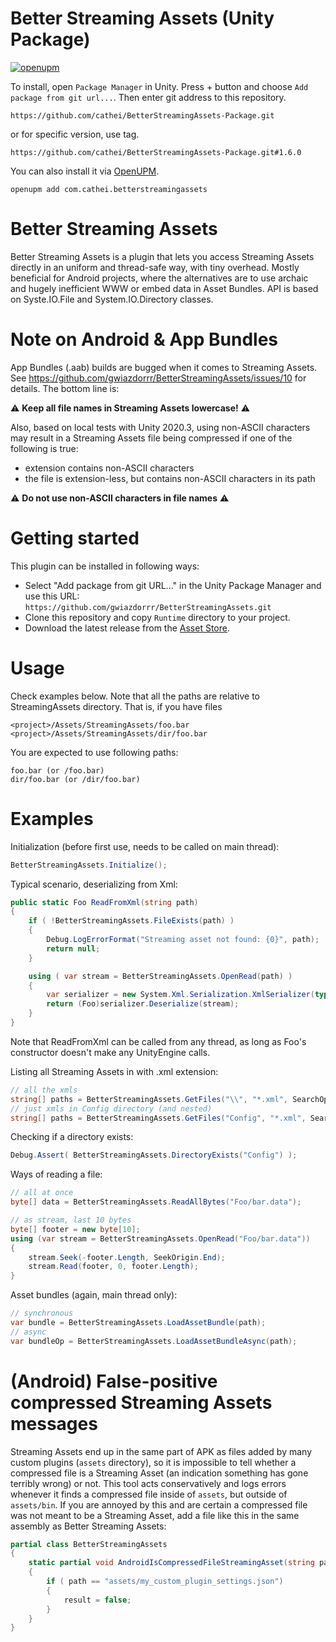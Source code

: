# Better Streaming Assets (Unity Package)
[![openupm](https://img.shields.io/npm/v/com.cathei.betterstreamingassets?label=openupm&registry_uri=https://package.openupm.com)](https://openupm.com/packages/com.cathei.betterstreamingassets/)

To install, open `Package Manager` in Unity. Press + button and choose `Add package from git url...`. Then enter git address to this repository.
```
https://github.com/cathei/BetterStreamingAssets-Package.git
```
or for specific version, use tag.
```
https://github.com/cathei/BetterStreamingAssets-Package.git#1.6.0
```

You can also install it via [OpenUPM](https://openupm.com/packages/com.cathei.betterstreamingassets/).
```
openupm add com.cathei.betterstreamingassets
```

# Better Streaming Assets

Better Streaming Assets is a plugin that lets you access Streaming Assets directly in an uniform and thread-safe way, with tiny overhead. Mostly beneficial for Android projects, where the alternatives are to use archaic and hugely inefficient WWW or embed data in Asset Bundles. API is based on Syste.IO.File and System.IO.Directory classes.

# Note on Android & App Bundles

App Bundles (.aab) builds are bugged when it comes to Streaming Assets. See https://github.com/gwiazdorrr/BetterStreamingAssets/issues/10 for details. The bottom line is:

⚠️ **Keep all file names in Streaming Assets lowercase!** ⚠️

Also, based on local tests with Unity 2020.3, using non-ASCII characters may result in a Streaming Assets file being compressed if one of the following is true:
- extension contains non-ASCII characters
- the file is extension-less, but contains non-ASCII characters in its path

⚠️ **Do not use non-ASCII characters in file names** ⚠️

# Getting started

This plugin can be installed in following ways:
* Select "Add package from git URL..." in the Unity Package Manager and use this URL: `https://github.com/gwiazdorrr/BetterStreamingAssets.git`
* Clone this repository and copy `Runtime` directory to your project.
* Download the latest release from the [Asset Store](https://assetstore.unity.com/packages/tools/input-management/better-streaming-assets-103788).

# Usage

Check examples below. Note that all the paths are relative to StreamingAssets directory. That is, if you have files

```
<project>/Assets/StreamingAssets/foo.bar
<project>/Assets/StreamingAssets/dir/foo.bar
````

You are expected to use following paths:

```
foo.bar (or /foo.bar)
dir/foo.bar (or /dir/foo.bar)
```

# Examples

Initialization (before first use, needs to be called on main thread):

```csharp
BetterStreamingAssets.Initialize();
```

Typical scenario, deserializing from Xml:

```csharp
public static Foo ReadFromXml(string path)
{
    if ( !BetterStreamingAssets.FileExists(path) )
    {
        Debug.LogErrorFormat("Streaming asset not found: {0}", path);
        return null;
    }

    using ( var stream = BetterStreamingAssets.OpenRead(path) )
    {
        var serializer = new System.Xml.Serialization.XmlSerializer(typeof(Foo));
        return (Foo)serializer.Deserialize(stream);
    }
}
```

Note that ReadFromXml can be called from any thread, as long as Foo's constructor doesn't make any UnityEngine calls.

Listing all Streaming Assets in with .xml extension:

```csharp
// all the xmls
string[] paths = BetterStreamingAssets.GetFiles("\\", "*.xml", SearchOption.AllDirectories); 
// just xmls in Config directory (and nested)
string[] paths = BetterStreamingAssets.GetFiles("Config", "*.xml", SearchOption.AllDirectories); 
```

Checking if a directory exists:

```csharp
Debug.Assert( BetterStreamingAssets.DirectoryExists("Config") );
```

Ways of reading a file:

```csharp
// all at once
byte[] data = BetterStreamingAssets.ReadAllBytes("Foo/bar.data");

// as stream, last 10 bytes
byte[] footer = new byte[10];
using (var stream = BetterStreamingAssets.OpenRead("Foo/bar.data"))
{
    stream.Seek(-footer.Length, SeekOrigin.End);
    stream.Read(footer, 0, footer.Length);
}
```
    
Asset bundles (again, main thread only):

```csharp
// synchronous
var bundle = BetterStreamingAssets.LoadAssetBundle(path);
// async
var bundleOp = BetterStreamingAssets.LoadAssetBundleAsync(path);
```

# (Android) False-positive compressed Streaming Assets messages

Streaming Assets end up in the same part of APK as files added by many custom plugins (`assets` directory), so it is impossible to tell whether a compressed file is a Streaming Asset (an indication something has gone terribly wrong) or not. This tool acts conservatively and logs errors whenever it finds a compressed file inside of `assets`, but outside of `assets/bin`. If you are annoyed by this and are certain a compressed file was not meant to be a Streaming Asset, add a file like this in the same assembly as Better Streaming Assets:

```csharp
partial class BetterStreamingAssets
{
    static partial void AndroidIsCompressedFileStreamingAsset(string path, ref bool result)
    {
        if ( path == "assets/my_custom_plugin_settings.json")
        {
            result = false;
        }
    }
}
```
